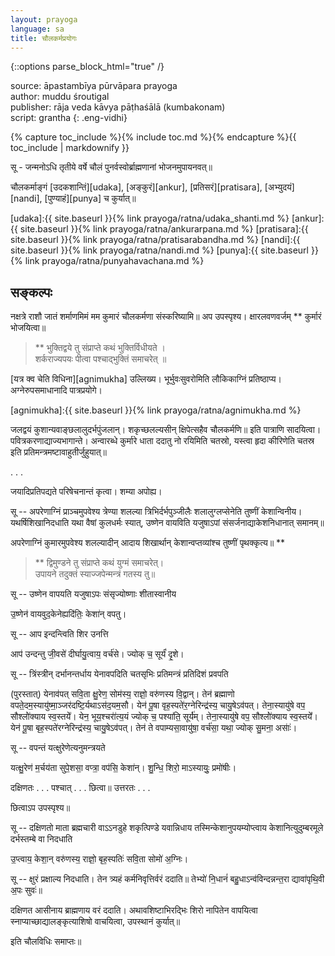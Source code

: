 ```yaml
---
layout: prayoga
language: sa
title: चौलकर्मप्रयोगः 
---
```


{::options parse_block_html="true" /}

source: āpastambīya pūrvāpara prayoga  
author: muddu śroutigal  
publisher: rāja veda kāvya pāṭhaśālā (kumbakonam)  
script: grantha
{: .eng-vidhi}

{% capture toc_include %}{% include toc.md %}{% endcapture %}{{ toc_include | markdownify }}

सू - जन्मनोऽधि तृतीये वर्षे चौलं पुनर्वस्वोर्ब्राह्मणानां भोजनमुपायनवत्॥ 

चौलकर्माङ्गं [उदकशान्तिं][udaka], [अङ्कुरं][ankur], [प्रतिसरं][pratisara], [अभ्युदयं][nandi], [पुण्याहं][punya] च कुर्यात्॥ 

[udaka]:{{ site.baseurl }}{% link prayoga/ratna/udaka_shanti.md %}
[ankur]:{{ site.baseurl }}{% link prayoga/ratna/ankurarpana.md %} 
[pratisara]:{{ site.baseurl }}{% link prayoga/ratna/pratisarabandha.md %} 
[nandi]:{{ site.baseurl }}{% link prayoga/ratna/nandi.md %} 
[punya]:{{ site.baseurl }}{% link prayoga/ratna/punyahavachana.md %} 

## सङ्कल्पः

नक्षत्रे राशौ जातं शर्माणमिमं मम कुमारं चौलकर्मणा संस्करिष्यामि॥ अप उपस्पृश्य। क्षारलवणवर्जम् ** कुर्मारं भोजयित्वा॥ 

> ** भुक्तिद्वये तु संप्राप्ते कथं भुक्तिर्विधीयते ।  
> शर्कराज्यपयः पीत्वा पश्चाद्भुक्तिं समाचरेत् ॥ 

[यत्र क्व चेति विधिना][agnimukha] उल्लिख्य। भूर्भुवःसुवरोमिति लौकिकाग्निं प्रतिष्ठाप्य। अग्नेरुपसमाधानादि पात्रप्रयोगे। 

[agnimukha]:{{ site.baseurl }}{% link prayoga/ratna/agnimukha.md %}

जलद्वयं कुशान्यवाङ्छलालुदर्भपुंजलान्। शकृच्छलल्यसीन् क्षिपेत्सहैव चौलकर्मणि॥ इति पात्राणि सादयित्वा। पवित्रकरणाद्याज्यभागान्ते। 
अन्वारब्धे कुर्मारे धाता ददातु नो रयिमिति चतस्रो, यस्त्वा हृदा कीरिणेति चतस्र इति प्रतिमन्त्रमष्टावाहुतीर्जुहुयात्॥ 

. . . 

जयादिप्रतिपद्यते परिषेचनान्तं कृत्वा। शम्या अपोह्य। 

सू -- अपरेणाग्निं प्राञ्चमुपवेश्य त्रेण्या शलल्या त्रिभिर्दर्भपुञ्जीलैः शलालुग्लप्सेनेति तुष्णीं केशान्विनीय। 
यथर्षिशिखानिदधाति यथा वैषां कुलधर्मः स्यात्, उष्णेन वायविति यजुषाऽपां संसर्जनाद्याकेशनिधानात् समानम्॥ 

अपरेणाग्निं कुमारमुपवेश्य शलल्यादीन् आदाय शिखार्थान् केशान्वप्तव्यांश्च तुष्णीं पृथक्कृत्य॥ ** 

> ** द्विमुण्डने तु संप्राप्ते कथं युग्मं समाचरेत्।  
> उपायने तदुक्तं स्याज्जपेन्मन्त्रं गतस्य तु॥ 

सू -- उष्णेन वापयति यजुषाऽपः संसृज्योष्णाः शीतास्वानीय

उ॒ष्णेन॑ वायवुद॒केनेह्यदि॑तिः॒ केशा॑न् वपतु। 

सू -- आप इन्दन्त्विति शिर उनत्ति 

आप॑ उन्दन्तु जी॒वसे॑ दीर्घायु॒त्वाय॒ वर्च॑से। ज्योक् च॒ सूर्यं॑ दृ॒शे।

सू -- त्रिंस्त्रीन् दर्भानन्तर्धाय येनावपदिति चतसृभिः प्रतिमन्त्रं प्रतिदिशं प्रवपति 

(पुरस्तात्) येनाव॑पत् सवि॒ता क्षु॒रेण॒ सोम॑स्य॒ राज्ञो॒ वरु॑णस्य वि॒द्वान्। 
तेन॑ ब्रह्माणो वपते॒दम॒स्यायु॑ष्मा॒ञ्जर॑दष्टि॒र्यथाऽस॑द॒यम॒सौ। येन॑ पू॒षा वृह॒स्पते॑र॒ग्नेरिन्द्र॑स्य॒ चायु॒षेऽव॑पत्। तेना॒स्यायु॑षे वप॒ सौश्लो॑॑क्याय स्व॒स्तये॑॑। 
येन॒ भूय॒श्चरा॑॑त्य॒यं ज्योक् च॒ पश्या॑ति॒ सूर्य॑॑म्। तेना॒स्यायु॑षे वप॒ सौश्लो॑॑क्याय स्व॒स्तये॑॑। 
येन॑ पू॒षा बृह॒स्पते॑रग्नेरिन्द्र॑स्य॒ चायु॒षेऽव॑पत्। तेन॑ ते वपाम्यसा॒वायु॑षा॒ वर्च॑सा॒ यथा॒ ज्योक् सु॒मना॒ असाः॑॑। 

सू -- वपन्तं यत्क्षुरेणेत्यनुमन्त्रयते 

यत्क्षु॒रेण॑ म॒र्चय॑ता सुपे॒शसा॒ वप्त्रा॒ वप॑सि॒ केशा॑न्। शु॒न्धि॒ शिरो॒ माऽस्यायुः॒ प्रमो॑षीः।

दक्षिणतः . . . 
पश्चात् . . . 
छित्वा॥ उत्तरतः . . . 

छित्वाऽप उपस्पृश्य॥ 

सू -- दक्षिणतो माता ब्रह्मचारी वाऽऽनडुहे शकृत्पिण्डे यवान्निधाय तस्मिन्केशानुपयम्योप्त्वाय केशानित्युदुम्बरमूले दर्भस्तम्बे वा निदधाति 

उ॒प्त्वाय॒ केशा॒न् वरु॑णस्य॒ राज्ञो॒ बृह॒स्पतिः॑ सवि॒ता सोमो॑ अ॒ग्निः। 

सू -- क्षुरं प्रक्षाल्य निदधाति। तेन त्र्यहं कर्मनिवृत्तिर्वरं ददाति॥ तेभ्यो॑ नि॒धानं॑ बहु॒धाऽन्व॑विन्दन्नन्त॒रा द्यावा॑पृथि॒वी अ॒पः सुवः॑॥

दक्षिणत आसीनाय ब्राह्मणाय वरं ददाति। अथावशिष्टाभिरद्भिः शिरो नापितेन वापयित्वा स्नाप्याच्छाद्यालङ्कृत्याशिषो वाचयित्वा, उपस्थानं कुर्यात्॥ 

इति चौलविधिः समाप्तः॥ 


